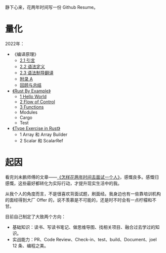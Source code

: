 静下心来，花两年时间写一份 Github Resume。

# 量化



2022年：
- 《编译原理》
  - [2.1 引言](./01-Compilers/2-1.md)
  - [2.2 语法定义](./01-Compilers/2-2.md)
  - [2.3 语法制导翻译](./01-Compilers/2-3.md)
  - [附录 A](./01-Compilers/appendics-1.md)
  - [回顾与总结](./01-Compilers/README.md)
- [《Rust By Example》](https://github.com/rust-lang/rust-by-example)
  - [1 Hello World](./02-RustByExample/1.md)
  - [2 Flow of Control](./02-RustByExample/2.md)
  - [3 Functions](./02-RustByExample/3.md)
  - Modules
  - Cargo
  - Test
- [《Type Exercise in Rust》](https://github.com/skyzh/type-exercise-in-rust)
  - 1 Array 和 Array Builder
  - 2 Scalar 和 ScalarRef

# 起因

看完刘未鹏师傅的文章——[《怎样花两年时间去面试一个人》](http://mindhacks.cn/2011/11/04/how-to-interview-a-person-for-two-years/)，感慨良多。感慨归感慨，这些最好都转化为实际行动，才提升现实生活中的我。

从我个人的角度而言，不是很喜欢背面试题，刷面经。我身边也有一些靠培训机构的面经得到大厂 Offer 的，说不羡慕是不可能的，还是时不时会有一点柠檬和不甘。

目前自己制定了大致两个方向：
- 基础知识：读书、写读书笔记、做思维导图、找相关项目、融合过去学过的知识。
- 实战能力：PR、Code Review、Check-in、test、build、Document、joel 12 条、编程之美。
